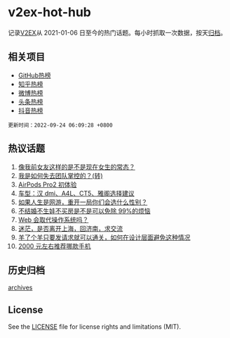 # v2ex-hot-hub

 记录[V2EX](https://www.v2ex.com/)从 2021-01-06 日至今的热门话题。每小时抓取一次数据，按天[归档](archives)。
 
 ## 相关项目

- [GitHub热榜](https://github.com/snaildev/github-hot-hub)
- [知乎热榜](https://github.com/snaildev/zhihu-hot-hub)
- [微博热榜](https://github.com/snaildev/weibo-hot-hub)
- [头条热榜](https://github.com/snaildev/toutiao-hot-hub)
- [抖音热榜](https://github.com/snaildev/douyin-hot-hub)


 `更新时间：2022-09-24 06:09:28 +0800`

## 热议话题

1. [像我前女友这样的是不是现在女生的常态？](https://www.v2ex.com/t/882353)
1. [我是如何失去团队掌控的？(转)](https://www.v2ex.com/t/882400)
1. [AirPods Pro2 初体验](https://www.v2ex.com/t/882311)
1. [车型：汉 dmi、A4L、CT5、雅阁选择建议](https://www.v2ex.com/t/882331)
1. [如果人生是网游，重开一局你们会选什么性别？](https://www.v2ex.com/t/882380)
1. [不结婚不生娃不买房是不是可以免除 99%的烦恼](https://www.v2ex.com/t/882436)
1. [Web 会取代操作系统吗？](https://www.v2ex.com/t/882341)
1. [迷茫，是否离开上海，回济南，求交流](https://www.v2ex.com/t/882291)
1. [羊了个羊只要发请求就可以通关，如何在设计层面避免这种情况](https://www.v2ex.com/t/882304)
1. [2000 元左右推荐哪款手机](https://www.v2ex.com/t/882307)

## 历史归档

[archives](archives)

## License

See the [LICENSE](LICENSE) file for license rights and limitations (MIT).
